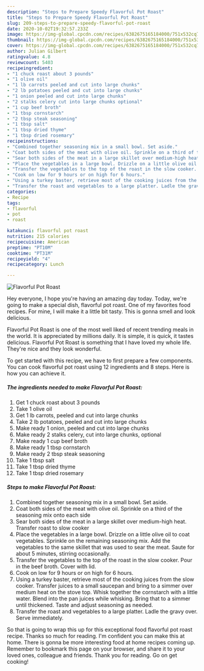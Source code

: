```yaml
---
description: "Steps to Prepare Speedy Flavorful Pot Roast"
title: "Steps to Prepare Speedy Flavorful Pot Roast"
slug: 209-steps-to-prepare-speedy-flavorful-pot-roast
date: 2020-10-02T19:32:57.233Z
image: https://img-global.cpcdn.com/recipes/6382675165184000/751x532cq70/flavorful-pot-roast-recipe-main-photo.jpg
thumbnail: https://img-global.cpcdn.com/recipes/6382675165184000/751x532cq70/flavorful-pot-roast-recipe-main-photo.jpg
cover: https://img-global.cpcdn.com/recipes/6382675165184000/751x532cq70/flavorful-pot-roast-recipe-main-photo.jpg
author: Julian Gilbert
ratingvalue: 4.8
reviewcount: 5403
recipeingredient:
- "1 chuck roast about 3 pounds"
- "1 olive oil"
- "1 lb carrots peeled and cut into large chunks"
- "2 lb potatoes peeled and cut into large chunks"
- "1 onion peeled and cut into large chunks"
- "2 stalks celery cut into large chunks optional"
- "1 cup beef broth"
- "1 tbsp cornstarch"
- "2 tbsp steak seasoning"
- "1 tbsp salt"
- "1 tbsp dried thyme"
- "1 tbsp dried rosemary"
recipeinstructions:
- "Combined together seasoning mix in a small bowl. Set aside."
- "Coat both sides of the meat with olive oil. Sprinkle on a third of the seasoning mix onto each side"
- "Sear both sides of the meat in a large skillet over medium-high heat. Transfer roast to slow cooker"
- "Place the vegetables in a large bowl. Drizzle on a little olive oil to coat vegetables. Sprinkle on the remaining seasoning mix. Add the vegetables to the same skillet that was used to sear the meat. Saute for about 5 minutes, stirring occasionally."
- "Transfer the vegetables to the top of the roast in the slow cooker. Pour in the beef broth. Cover with lid."
- "Cook on low for 9 hours or on high for 6 hours."
- "Using a turkey baster, retrieve most of the cooking juices from the slow cooker. Transfer juices to a small saucepan and bring to a simmer over medium heat on the stove top. Whisk together the cornstarch with a little water. Blend into the pan juices while whisking. Bring that to a simmer until thickened. Taste and adjust seasoning as needed."
- "Transfer the roast and vegetables to a large platter. Ladle the gravy over. Serve immediately."
categories:
- Recipe
tags:
- flavorful
- pot
- roast

katakunci: flavorful pot roast 
nutrition: 215 calories
recipecuisine: American
preptime: "PT10M"
cooktime: "PT31M"
recipeyield: "4"
recipecategory: Lunch

---
```



![Flavorful Pot Roast](https://img-global.cpcdn.com/recipes/6382675165184000/751x532cq70/flavorful-pot-roast-recipe-main-photo.jpg)

Hey everyone, I hope you're having an amazing day today. Today, we're going to make a special dish, flavorful pot roast. One of my favorites food recipes. For mine, I will make it a little bit tasty. This is gonna smell and look delicious.



Flavorful Pot Roast is one of the most well liked of recent trending meals in the world. It is appreciated by millions daily. It is simple, it is quick, it tastes delicious. Flavorful Pot Roast is something that I have loved my whole life. They're nice and they look wonderful.


To get started with this recipe, we have to first prepare a few components. You can cook flavorful pot roast using 12 ingredients and 8 steps. Here is how you can achieve it.

<!--inarticleads1-->

##### The ingredients needed to make Flavorful Pot Roast:

1. Get 1 chuck roast about 3 pounds
1. Take 1 olive oil
1. Get 1 lb carrots, peeled and cut into large chunks
1. Take 2 lb potatoes, peeled and cut into large chunks
1. Make ready 1 onion, peeled and cut into large chunks
1. Make ready 2 stalks celery, cut into large chunks, optional
1. Make ready 1 cup beef broth
1. Make ready 1 tbsp cornstarch
1. Make ready 2 tbsp steak seasoning
1. Take 1 tbsp salt
1. Take 1 tbsp dried thyme
1. Take 1 tbsp dried rosemary




<!--inarticleads2-->

##### Steps to make Flavorful Pot Roast:

1. Combined together seasoning mix in a small bowl. Set aside.
1. Coat both sides of the meat with olive oil. Sprinkle on a third of the seasoning mix onto each side
1. Sear both sides of the meat in a large skillet over medium-high heat. Transfer roast to slow cooker
1. Place the vegetables in a large bowl. Drizzle on a little olive oil to coat vegetables. Sprinkle on the remaining seasoning mix. Add the vegetables to the same skillet that was used to sear the meat. Saute for about 5 minutes, stirring occasionally.
1. Transfer the vegetables to the top of the roast in the slow cooker. Pour in the beef broth. Cover with lid.
1. Cook on low for 9 hours or on high for 6 hours.
1. Using a turkey baster, retrieve most of the cooking juices from the slow cooker. Transfer juices to a small saucepan and bring to a simmer over medium heat on the stove top. Whisk together the cornstarch with a little water. Blend into the pan juices while whisking. Bring that to a simmer until thickened. Taste and adjust seasoning as needed.
1. Transfer the roast and vegetables to a large platter. Ladle the gravy over. Serve immediately.




So that is going to wrap this up for this exceptional food flavorful pot roast recipe. Thanks so much for reading. I'm confident you can make this at home. There is gonna be more interesting food at home recipes coming up. Remember to bookmark this page on your browser, and share it to your loved ones, colleague and friends. Thank you for reading. Go on get cooking!
